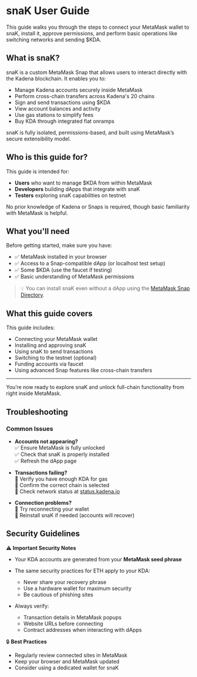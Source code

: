 # snaK User Guide

This guide walks you through the steps to connect your MetaMask wallet to snaK, install it, approve permissions, and perform basic operations like switching networks and sending $KDA.

## What is snaK?

snaK is a custom MetaMask Snap that allows users to interact directly with the Kadena blockchain. It enables you to:

- Manage Kadena accounts securely inside MetaMask
- Perform cross-chain transfers across Kadena's 20 chains
- Sign and send transactions using $KDA
- View account balances and activity
- Use gas stations to simplify fees
- Buy KDA through integrated fiat onramps

snaK is fully isolated, permissions-based, and built using MetaMask’s secure extensibility model.

## Who is this guide for?

This guide is intended for:

- **Users** who want to manage $KDA from within MetaMask
- **Developers** building dApps that integrate with snaK
- **Testers** exploring snaK capabilities on testnet

No prior knowledge of Kadena or Snaps is required, though basic familiarity with MetaMask is helpful.

## What you'll need

Before getting started, make sure you have:

- ✅ MetaMask installed in your browser  
- ✅ Access to a Snap-compatible dApp (or localhost test setup)  
- ✅ Some $KDA (use the faucet if testing)  
- ✅ Basic understanding of MetaMask permissions

> 💡 You can install snaK even without a dApp using the [MetaMask Snap Directory](https://snaps.metamask.io).

## What this guide covers

This guide includes:

- Connecting your MetaMask wallet
- Installing and approving snaK
- Using snaK to send transactions
- Switching to the testnet (optional)
- Funding accounts via faucet
- Using advanced Snap features like cross-chain transfers

---

You’re now ready to explore snaK and unlock full-chain functionality from right inside MetaMask.

## Troubleshooting

### Common Issues

- **Accounts not appearing?**  
  ✅ Ensure MetaMask is fully unlocked  
  ✅ Check that snaK is properly installed  
  ✅ Refresh the dApp page  

- **Transactions failing?**  
  🔹 Verify you have enough KDA for gas  
  🔹 Confirm the correct chain is selected  
  🔹 Check network status at [status.kadena.io](https://status.kadena.io)  

- **Connection problems?**  
  🔄 Try reconnecting your wallet  
  🔄 Reinstall snaK if needed (accounts will recover)  

## Security Guidelines

⚠️ **Important Security Notes**  

- Your KDA accounts are generated from your **MetaMask seed phrase**  
- The same security practices for ETH apply to your KDA:  
  - Never share your recovery phrase  
  - Use a hardware wallet for maximum security  
  - Be cautious of phishing sites  

- Always verify:  
  - Transaction details in MetaMask popups  
  - Website URLs before connecting  
  - Contract addresses when interacting with dApps  

🔒 **Best Practices**  
- Regularly review connected sites in MetaMask  
- Keep your browser and MetaMask updated  
- Consider using a dedicated wallet for snaK
